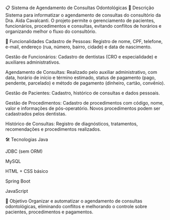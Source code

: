 📋 Sistema de Agendamento de Consultas Odontológicas
📖 Descrição
Sistema para informatizar o agendamento de consultas do consultório da Dra. Aida Cavalcanti. O projeto permite o gerenciamento de pacientes, funcionários, procedimentos e consultas, evitando conflitos de horários e organizando melhor o fluxo do consultório.

🦷 Funcionalidades
Cadastro de Pessoas: Registro de nome, CPF, telefone, e-mail, endereço (rua, número, bairro, cidade) e data de nascimento.

Gestão de Funcionários: Cadastro de dentistas (CRO e especialidade) e auxiliares administrativos.

Agendamento de Consultas: Realizado pelo auxiliar administrativo, com data, horário de início e término estimado, status de pagamento (pago, pendente, parcelado) e método de pagamento (dinheiro, cartão, convênio).

Gestão de Pacientes: Cadastro, histórico de consultas e dados pessoais.

Gestão de Procedimentos: Cadastro de procedimentos com código, nome, valor e informações de pós-operatório. Novos procedimentos podem ser cadastrados pelos dentistas.

Histórico de Consultas: Registro de diagnósticos, tratamentos, recomendações e procedimentos realizados.

🛠️ Tecnologias
Java

JDBC (sem ORM)

MySQL

HTML + CSS básico

Spring Boot 

JavaScript

📅 Objetivo
Organizar e automatizar o agendamento de consultas odontológicas, eliminando conflitos e melhorando o controle sobre pacientes, procedimentos e pagamentos.
